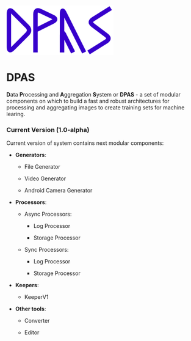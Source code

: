 <img title="" src="./assets/logo.png" alt="" data-align="center" width="280">

# DPAS

**D**ata **P**rocessing and **A**ggregation **S**ystem or **DPAS** - a set of modular components on which to build a fast and robust architectures for processing and aggregating images to create training sets for machine learing.

### Current Version (1.0-alpha)

Current version of system contains next modular components:

- **Generators**:
  
  - File Generator
  
  - Video Generator
  
  - Android Camera Generator

- **Processors**:
  
  - Async Processors:
    
    - Log Processor
    
    - Storage Processor
  
  - Sync Processors:
    
    - Log Processor
    
    - Storage Processor

- **Keepers**:
  
  - KeeperV1

- **Other tools**:
  
  - Converter
  
  - Editor
